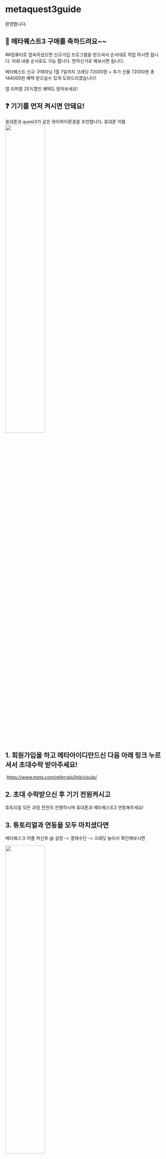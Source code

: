 # metaquest3guide
환영합니다.


## 🙌 **메타퀘스트3** 구매를 축하드려요~~
##컴퓨터로 접속하셨으면 신규가입 프로그램을 받으셔서 순서대로 
작업 하시면 됩니다. 아래 내용 순서로도 가능 합니다. 
편하신거로 해보시면 됩니다.

메타퀘스트 신규 구매자님 1월 7일까지
​크레딧 72000원 + 추가 선물 72000원
총 144000원 혜택 받으실수 있게 도와드리겠습니다!

앱 리퍼럴 25%할인 혜택도 받아보세요!
​
## ❓ 기기를 먼저 켜시면 안돼요!
휴대폰과 quest3가 같은 와이파이환경을 추천합니다.
휴대폰 어플
<img src="https://github.com/metaquest3/metaquest3guide/assets/155597424/422be818-d177-46b1-8012-773338942587" width="50%" height="50%"/>

## 1. 회원가입을 하고 메타아이디만드신 다음 아래 링크 누르셔서 초대수락 받아주세요!
​
https://www.meta.com/referrals/link/visule/
​
## 2. 초대 수락받으신 후 기기 전원켜시고
튜토리얼 모든 과정 천천히 진행하시며
휴대폰과 메타퀘스트3 연동해주세요!
​
## 3. 튜토리얼과 연동을 모두 마치셨다면
메타퀘스크 어플 켜신후
@ 설정 -> 결제수단 -> 크레딧 눌러서 확인해보시면

<img src="https://github.com/metaquest3/metaquest3guide/assets/155597424/95a5c496-7352-4f1b-8969-b50a4cf45dc7"  width="50%" height="50%"/>


크레딧 72000원이 들어오셨을 거에요
<img src="https://github.com/metaquest3/metaquest3guide/assets/155597424/5fcdc470-2d5b-45cd-9695-8ece5ef1c50e"  width="50%" height="50%"/>
<img src="https://github.com/metaquest3/metaquest3guide/assets/155597424/97b5ad2b-7c16-4c61-867e-d149841e7e70"  width="50%" height="50%"/>
<img src="https://github.com/metaquest3/metaquest3guide/assets/155597424/afcc2650-784e-4728-a680-cb14d9815584"  width="50%" height="50%"/>
정상적으로 크레딧 들어온 것 확인후 오픈채팅방 들어오셔서
원하는 게임 말씀해주시면 즉시 보내드립니다!
​
메타퀘스트 신규구매자 리퍼럴 문의방
​
https://open.kakao.com/o/shEzzAZf

신규구매자 분들을 위한 이벤트이고
1월 7일 종료가 된다고 하니 서둘러서 받아가시기
바랍니다~~!

